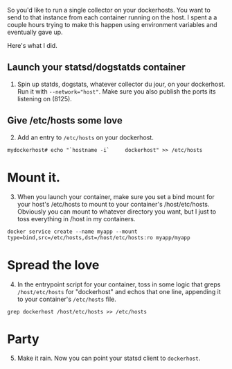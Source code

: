 So you'd like to run a single collector on your dockerhosts. You want to send to that instance from each container running on the host. I spent a a couple hours trying to make this happen using environment variables and eventually gave up.

Here's what I did.

## Launch your statsd/dogstatds container
1) Spin up statds, dogstats, whatever collector du jour, on your dockerhost. Run it with `--network="host"`. Make sure you also publish the ports its listening on (8125).

## Give /etc/hosts some love
2) Add an entry to `/etc/hosts` on your dockerhost.
```
mydockerhost# echo "`hostname -i`     dockerhost" >> /etc/hosts
```

# Mount it.
3) When you launch your container, make sure you set a bind mount for your host's /etc/hosts to mount to your container's /host/etc/hosts. Obviously you can mount to whatever directory you want, but I just to toss everything in /host in my containers.
```
docker service create --name myapp --mount type=bind,src=/etc/hosts,dst=/host/etc/hosts:ro myapp/myapp
```

# Spread the love
4) In the entrypoint script for your container, toss in some logic that greps `/host/etc/hosts` for "dockerhost" and echos that one line, appending it to your container's `/etc/hosts` file.
```
grep dockerhost /host/etc/hosts >> /etc/hosts
```

# Party
5) Make it rain. Now you can point your statsd client to `dockerhost`.
